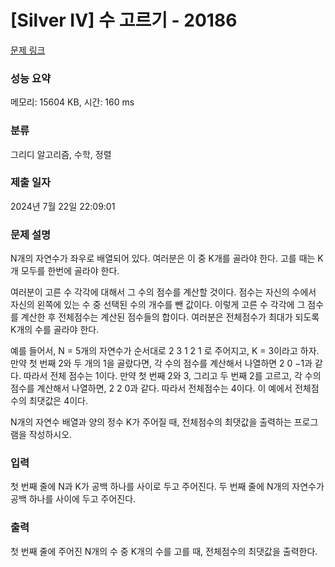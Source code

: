 # [Silver IV] 수 고르기 - 20186 

[문제 링크](https://www.acmicpc.net/problem/20186) 

### 성능 요약

메모리: 15604 KB, 시간: 160 ms

### 분류

그리디 알고리즘, 수학, 정렬

### 제출 일자

2024년 7월 22일 22:09:01

### 문제 설명

<p>N개의 자연수가 좌우로 배열되어 있다. 여러분은 이 중 K개를 골라야 한다. 고를 때는 K개 모두를 한번에 골라야 한다.</p>

<p>여러분이 고른 수 각각에 대해서 그 수의 점수를 계산할 것이다. 점수는 자신의 수에서 자신의 왼쪽에 있는 수 중 선택된 수의 개수를 뺀 값이다. 이렇게 고른 수 각각에 그 점수를 계산한 후 전체점수는 계산된 점수들의 합이다. 여러분은 전체점수가 최대가 되도록 K개의 수를 골라야 한다.</p>

<p>예를 들어서, N = 5개의 자연수가 순서대로 2 3 1 2 1 로 주어지고, K = 3이라고 하자. 만약 첫 번째 2와 두 개의 1을 골랐다면, 각 수의 점수를 계산해서 나열하면 2 0 −1과 같다. 따라서 전체 점수는 1이다. 만약 첫 번째 2와 3, 그리고 두 번째 2를 고르고, 각 수의 점수를 계산해서 나열하면, 2 2 0과 같다. 따라서 전체점수는 4이다. 이 예에서 전체점수의 최댓값은 4이다.</p>

<p>N개의 자연수 배열과 양의 정수 K가 주어질 때, 전체점수의 최댓값을 출력하는 프로그램을 작성하시오.</p>

### 입력 

 <p>첫 번째 줄에 N과 K가 공백 하나를 사이로 두고 주어진다. 두 번째 줄에 N개의 자연수가 공백 하나를 사이에 두고 주어진다.</p>

### 출력 

 <p>첫 번째 줄에 주어진 N개의 수 중 K개의 수를 고를 때, 전체점수의 최댓값을 출력한다.</p>

